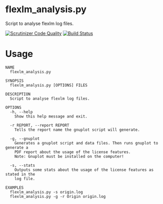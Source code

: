flexlm_analysis.py
==================

Script to analyse flexlm log files.

[![Scrutinizer Code Quality](https://scrutinizer-ci.com/g/dupgit/flexlm_analysis/badges/quality-score.png?b=master)](https://scrutinizer-ci.com/g/dupgit/flexlm_analysis/?branch=master)
[![Build Status](https://scrutinizer-ci.com/g/dupgit/flexlm_analysis/badges/build.png?b=master)](https://scrutinizer-ci.com/g/dupgit/flexlm_analysis/build-status/master)


Usage
=====

```
NAME
  flexlm_analysis.py

SYNOPSIS
  flexlm_analysis.py [OPTIONS] FILES

DESCRIPTION
  Script to analyse flexlm log files.

OPTIONS
  -h, --help
    Show this help message and exit.

  -r REPORT, --report REPORT
    Tells the report name the gnuplot script will generate.

  -g, --gnuplot
    Generates a gnuplot script and data files. Then runs gnuplot to generate a
    PDF report about the usage of the license features.
    Note: Gnuplot must be installed on the computer!

  -s, --stats
    Outputs some stats about the usage of the license features as stated in the
    log file.

EXAMPLES
  flexlm_analysis.py -s origin.log
  flexlm_analysis.py -g -r Origin origin.log
```
